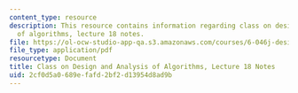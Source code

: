 ```yaml
---
content_type: resource
description: This resource contains information regarding class on design and analysis
  of algorithms, lecture 18 notes.
file: https://ol-ocw-studio-app-qa.s3.amazonaws.com/courses/6-046j-design-and-analysis-of-algorithms-spring-2015/2cf0d5a0689efafd2bf2d13954d8ad9b_MIT6_046JS15_lec18.pdf
file_type: application/pdf
resourcetype: Document
title: Class on Design and Analysis of Algorithms, Lecture 18 Notes
uid: 2cf0d5a0-689e-fafd-2bf2-d13954d8ad9b
---
```


